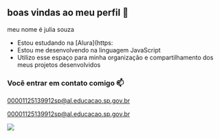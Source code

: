 ## boas vindas ao meu perfil 💙

meu nome é julia souza

- Estou estudando na [Alura](https:
- Estou me desenvolvendo na linguagem JavaScript
- Utilizo esse espaço para minha organização e compartilhamento dos meus projetos desenvolvidos

 ### Você entrar em contato comigo 📫

 00001125139912sp@al.educacao.sp.gov.br
 
 00001125139912sp@al.educacao.sp.gov.br

![]( https://media1.tenor.com/m/xd2_RUy41sAAAAAC/cute-cat.gif)
